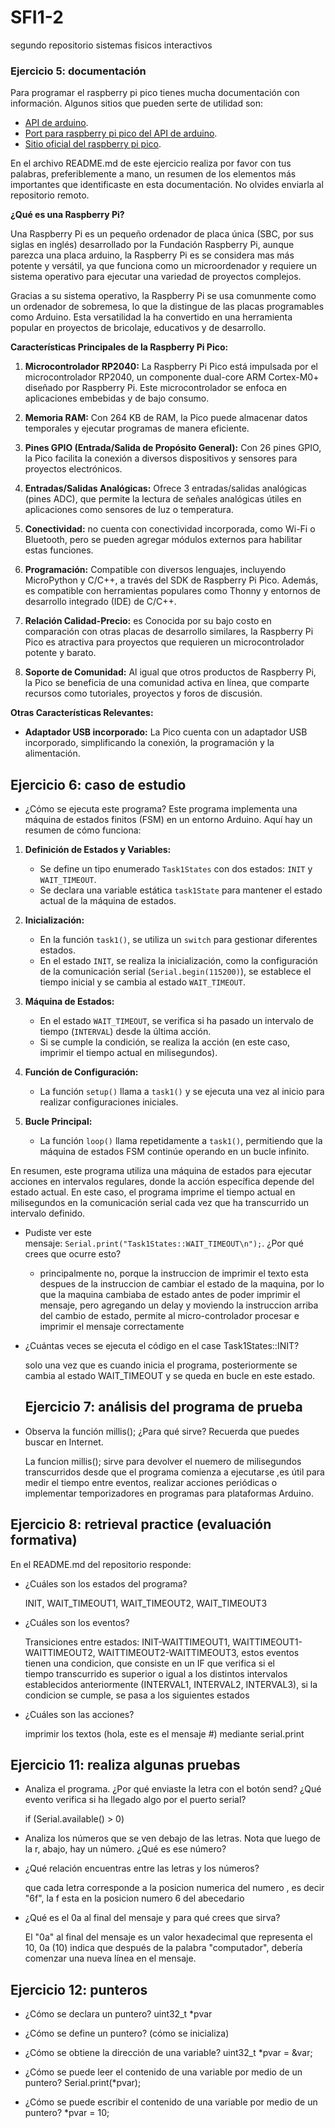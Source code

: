 # SFI1-2
segundo repositorio sistemas fisicos interactivos

### **Ejercicio 5: documentación**

Para programar el raspberry pi pico tienes mucha documentación con información. Algunos sitios que pueden serte de utilidad son:

- [API de arduino](https://www.arduino.cc/).
- [Port para raspberry pi pico del API de arduino](https://arduino-pico.readthedocs.io/en/latest/#).
- [Sitio oficial del raspberry pi pico](https://www.raspberrypi.com/products/raspberry-pi-pico/).

En el archivo README.md de este ejercicio realiza por favor con tus palabras, preferiblemente a mano, un resumen de los elementos más importantes que identificaste en esta documentación. No olvides enviarla al repositorio remoto.

**¿Qué es una Raspberry Pi?**

Una Raspberry Pi es un pequeño ordenador de placa única (SBC, por sus siglas en inglés) desarrollado por la Fundación Raspberry Pi, aunque parezca una placa arduino, la Raspberry Pi es se considera mas más potente y versátil, ya que funciona como un microordenador y requiere un sistema operativo para ejecutar una variedad de proyectos complejos.

Gracias a su sistema operativo, la Raspberry Pi se usa comunmente como un ordenador de sobremesa, lo que la distingue de las placas programables como Arduino. Esta versatilidad la ha convertido en una herramienta popular en proyectos de bricolaje, educativos y de desarrollo.

**Características Principales de la Raspberry Pi Pico:**

1. **Microcontrolador RP2040:** La Raspberry Pi Pico está impulsada por el microcontrolador RP2040, un componente dual-core ARM Cortex-M0+ diseñado por Raspberry Pi. Este microcontrolador se enfoca en aplicaciones embebidas y de bajo consumo.

2. **Memoria RAM:** Con 264 KB de RAM, la Pico puede almacenar datos temporales y ejecutar programas de manera eficiente.

3. **Pines GPIO (Entrada/Salida de Propósito General):** Con 26 pines GPIO, la Pico facilita la conexión a diversos dispositivos y sensores para proyectos electrónicos.

4. **Entradas/Salidas Analógicas:** Ofrece 3 entradas/salidas analógicas (pines ADC), que permite la lectura de señales analógicas útiles en aplicaciones como sensores de luz o temperatura.

5. **Conectividad:**  no cuenta con conectividad incorporada, como Wi-Fi o Bluetooth, pero se pueden agregar módulos externos para habilitar estas funciones.

6. **Programación:** Compatible con diversos lenguajes, incluyendo MicroPython y C/C++, a través del SDK de Raspberry Pi Pico. Además, es compatible con herramientas populares como Thonny y entornos de desarrollo integrado (IDE) de C/C++.

7. **Relación Calidad-Precio:** es Conocida por su bajo costo en comparación con otras placas de desarrollo similares, la Raspberry Pi Pico es atractiva para proyectos que requieren un microcontrolador potente y barato.

8. **Soporte de Comunidad:** Al igual que otros productos de Raspberry Pi, la Pico se beneficia de una comunidad activa en línea, que comparte recursos como tutoriales, proyectos y foros de discusión.

**Otras Características Relevantes:**

- **Adaptador USB incorporado:** La Pico cuenta con un adaptador USB incorporado, simplificando la conexión, la programación y la alimentación.

## Ejercicio 6: caso de estudio

- ¿Cómo se ejecuta este programa?
  Este programa implementa una máquina de estados finitos (FSM) en un entorno Arduino. Aquí hay un resumen de cómo funciona:

1. **Definición de Estados y Variables:**
   - Se define un tipo enumerado `Task1States` con dos estados: `INIT` y `WAIT_TIMEOUT`.
   - Se declara una variable estática `task1State` para mantener el estado actual de la máquina de estados.

2. **Inicialización:**
   - En la función `task1()`, se utiliza un `switch` para gestionar diferentes estados.
   - En el estado `INIT`, se realiza la inicialización, como la configuración de la comunicación serial (`Serial.begin(115200)`), se establece el tiempo inicial y se cambia al estado `WAIT_TIMEOUT`.

3. **Máquina de Estados:**
   - En el estado `WAIT_TIMEOUT`, se verifica si ha pasado un intervalo de tiempo (`INTERVAL`) desde la última acción.
   - Si se cumple la condición, se realiza la acción (en este caso, imprimir el tiempo actual en milisegundos).

4. **Función de Configuración:**
   - La función `setup()` llama a `task1()` y se ejecuta una vez al inicio para realizar configuraciones iniciales.

5. **Bucle Principal:**
   - La función `loop()` llama repetidamente a `task1()`, permitiendo que la máquina de estados FSM continúe operando en un bucle infinito.

En resumen, este programa utiliza una máquina de estados para ejecutar acciones en intervalos regulares, donde la acción específica depende del estado actual. En este caso, el programa imprime el tiempo actual en milisegundos en la comunicación serial cada vez que ha transcurrido un intervalo definido.

- Pudiste ver este mensaje: `Serial.print("Task1States::WAIT_TIMEOUT\n");`. ¿Por qué crees que ocurre esto?

  - principalmente no, porque la instruccion de imprimir el texto esta despues de la instruccion de cambiar el estado de la maquina, por lo que la maquina cambiaba de estado antes de poder imprimir el mensaje, pero agregando un delay y moviendo la instruccion arriba del cambio de estado, permite al micro-controlador procesar e imprimir el mensaje correctamente
    
- ¿Cuántas veces se ejecuta el código en el case Task1States::INIT?

  solo una vez que es cuando inicia el programa, posteriormente se cambia al estado WAIT_TIMEOUT y se queda en bucle en este estado.

  ## Ejercicio 7: análisis del programa de prueba

- Observa la función millis(); ¿Para qué sirve? Recuerda que puedes buscar en Internet.

  La funcion millis(); sirve para devolver el nuemero de milisegundos transcurridos desde que el programa comienza a ejecutarse ,es útil para medir el tiempo entre eventos, realizar acciones periódicas o implementar temporizadores en programas para plataformas Arduino.

## Ejercicio 8: retrieval practice (evaluación formativa)

En el README.md del repositorio responde:

- ¿Cuáles son los estados del programa?
  
    INIT, WAIT_TIMEOUT1, WAIT_TIMEOUT2, WAIT_TIMEOUT3
  
- ¿Cuáles son los eventos?
  
  Transiciones entre estados: INIT-WAITTIMEOUT1, WAITTIMEOUT1-WAITTIMEOUT2, WAITTIMEOUT2-WAITTIMEOUT3, estos eventos tienen una condicion, que consiste en un IF que verifica si el     
  tiempo transcurrido es superior o igual a los distintos intervalos establecidos anteriormente (INTERVAL1, INTERVAL2, INTERVAL3), si la condicion se cumple, se pasa a los siguientes 
  estados
  
- ¿Cuáles son las acciones?
  
    imprimir los textos (hola, este es el mensaje #) mediante serial.print

 ## Ejercicio 11: realiza algunas pruebas

 - Analiza el programa. ¿Por qué enviaste la letra con el botón send? ¿Qué evento verifica si ha llegado algo por el puerto serial?
   
     if (Serial.available() > 0)
   
 - Analiza los números que se ven debajo de las letras. Nota que luego de la r, abajo, hay un número. ¿Qué es ese número?
   
 - ¿Qué relación encuentras entre las letras y los números?
   
    que cada letra corresponde a la posicion numerica del numero , es decir "6f", la f esta en la posicion numero 6 del abecedario

- ¿Qué es el 0a al final del mensaje y para qué crees que sirva?

    El "0a" al final del mensaje es un valor hexadecimal que representa el 10, 0a (10) indica que después de la palabra "computador", debería comenzar una nueva línea en el mensaje.
  
## Ejercicio 12: punteros

- ¿Cómo se declara un puntero?
  uint32_t *pvar

- ¿Cómo se define un puntero? (cómo se inicializa)

- ¿Cómo se obtiene la dirección de una variable?
  uint32_t *pvar = &var;
  
- ¿Cómo se puede leer el contenido de una variable por medio de un puntero?
  Serial.print(*pvar);
  
- ¿Cómo se puede escribir el contenido de una variable por medio de un puntero?
  *pvar = 10;

 
 
